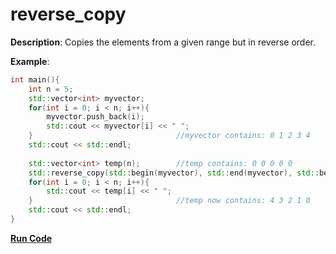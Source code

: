 # reverse_copy

**Description**: Copies the elements from a given range but in reverse order.

**Example**:  
```cpp
int main(){
    int n = 5;
    std::vector<int> myvector;
    for(int i = 0; i < n; i++){
        myvector.push_back(i);
        std::cout << myvector[i] << " ";
    }                                //myvector contains: 0 1 2 3 4
    std::cout << std::endl;
    
    std::vector<int> temp(n);        //temp contains: 0 0 0 0 0 
    std::reverse_copy(std::begin(myvector), std::end(myvector), std::begin(temp));
    for(int i = 0; i < n; i++){
        std::cout << temp[i] << " "; 
    }                                //temp now contains: 4 3 2 1 0
    std::cout << std::endl;
}
```

**[Run Code](https://rextester.com/PLMFC40552)**
